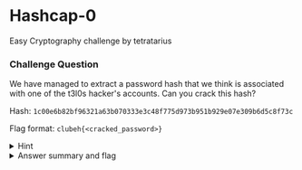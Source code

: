 # Hashcap-0

Easy Cryptography challenge by tetratarius

### Challenge Question

We have managed to extract a password hash that we think is associated with one of the t3l0s hacker's accounts. Can you crack this hash?

Hash: `1c00e6b82bf96321a63b070333e3c48f775d973b951b929e07e309b6d5c8f73c`

Flag format: `clubeh{<cracked_password>}`

<details> 
  <summary>Hint</summary>
  Look up how to crack password hashes...
</details>

<details> 
  <summary>Answer summary and flag</summary>
  <br>
  Steps: <br>
  1. put hash into a hash.txt file <br>
  2. run john --format=raw-sha256 hash.txt --wordlist=usr/share/wordlists/rockyou.txt<br>
  3. copy and paste the password as the flag :)<br><br>
  Flag: clubeh{caesar44}
</details>
